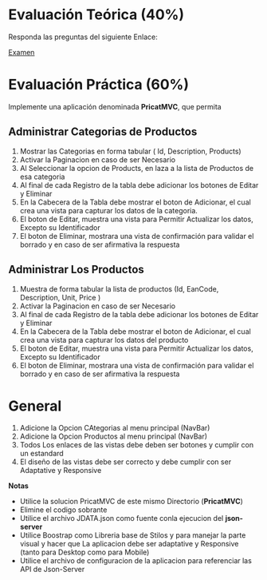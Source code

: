 # Evaluación Teórica (40%)
Responda las preguntas del siguiente Enlace:

[Examen]()

# Evaluación Práctica (60%)
Implemente una aplicación denominada **PricatMVC**, que permita 

## Administrar Categorias de Productos
1. Mostrar las Categorias en forma tabular ( Id, Description, Products)
2. Activar la Paginacion en caso de ser Necesario
3. Al Seleccionar la opcion de Products, en laza a la lista de Productos de esa categoria
4. Al final de cada Registro de la tabla debe adicionar los botones de Editar y Eliminar
5. En la Cabecera de la Tabla debe mostrar el boton de Adicionar, el cual crea una vista para capturar los datos de la categoria.
5. El boton de Editar, muestra una vista para Permitir Actualizar los datos, Excepto su Identificador
6. El boton de Eliminar, mostrara una vista de confirmación para validar el borrado y en caso de ser afirmativa la respuesta

## Administrar Los Productos
1. Muestra de forma tabular la lista de productos (Id, EanCode, Description, Unit, Price )
2. Activar la Paginacion en caso de ser Necesario
3. Al final de cada Registro de la tabla debe adicionar los botones de Editar y Eliminar
4. En la Cabecera de la Tabla debe mostrar el boton de Adicionar, el cual crea una vista para capturar los datos del producto
5. El boton de Editar, muestra una vista para Permitir Actualizar los datos, Excepto su Identificador
6. El boton de Eliminar, mostrara una vista de confirmación para validar el borrado y en caso de ser afirmativa la respuesta

# General
1. Adicione la Opcion CAtegorias al menu principal (NavBar)
2. Adicione la Opcion Productos al menu principal (NavBar)
9. Todos Los enlaces de las vistas debe deben ser botones y cumplir con un estandard
10. El diseño de las vistas debe ser correcto y debe cumplir con ser Adaptative y Responsive

**Notas**
- Utilice la solucion PricatMVC de este mismo Directorio (**PricatMVC**)
- Elimine el codigo sobrante
- Utilice el archivo JDATA.json como fuente conla ejecucion del **json-server**
- Utilice Boostrap como Libreria base de Stilos y para manejar la parte visual y hacer que La aplicacion debe ser adaptative y Responsive (tanto para Desktop como para Mobile)
- Utilice el archivo de configuracion de la aplicacion para referenciar las API de Json-Server 
